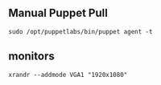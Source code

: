 ## Manual Puppet Pull

`sudo /opt/puppetlabs/bin/puppet agent -t`

## monitors

`xrandr --addmode VGA1 "1920x1080"`
